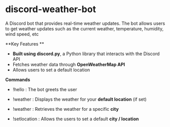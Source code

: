 # discord-weather-bot

A Discord bot that provides real-time weather updates. The bot allows users to get weather updates such as the current weather, temperature, humidity, wind speed, etc

**Key Features **
- **Built using discord.py**, a Python library that interacts with the Discord API
- Fetches weather data through **OpenWeatherMap API**
- Allows users to set a default location

**Commands**
- !hello : The bot greets the user
  
- !weather : Displays the weather for your **default location** (if set)
  
- !weather <city> : Retrieves the weather for a specific **city** 

- !setlocation <city> : Allows the users to set a default **city / location**
